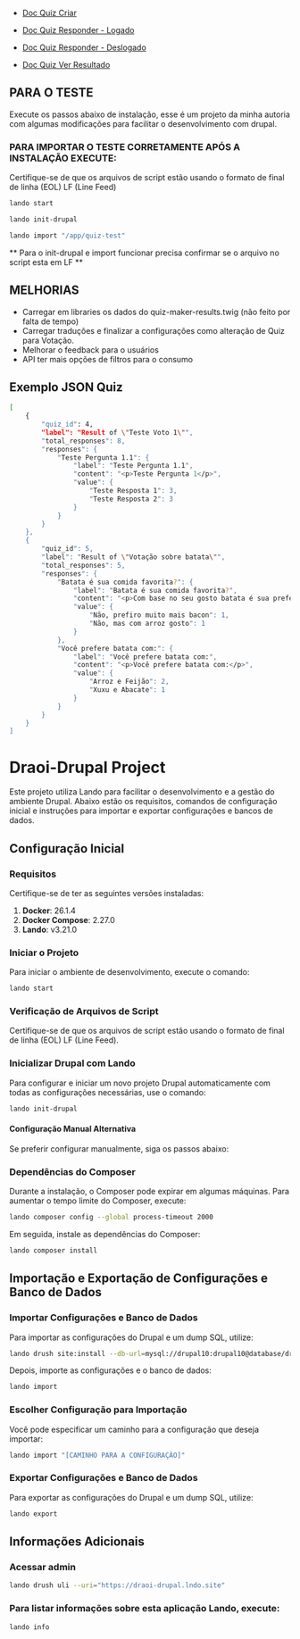 - [Doc Quiz Criar](quiz-criar.pdf)

- [Doc Quiz Responder - Logado](quiz-fazer-logado.pdf)

- [Doc Quiz Responder - Deslogado](quiz-fazer.pdf)

- [Doc Quiz Ver Resultado](quiz-resultados.pdf)

## PARA O TESTE
Execute os passos abaixo de instalação, esse é um projeto da minha autoria com algumas modificações para facilitar o desenvolvimento com drupal.

### PARA IMPORTAR O TESTE CORRETAMENTE APÓS A INSTALAÇÃO EXECUTE:
Certifique-se de que os arquivos de script estão usando o formato de final de linha (EOL) LF (Line Feed)
```bash
lando start
```
```bash
lando init-drupal
```
```bash
lando import "/app/quiz-test"
```
** Para o init-drupal e import funcionar precisa confirmar se o arquivo no script esta em LF **

## MELHORIAS
- Carregar em libraries os dados do quiz-maker-results.twig (não feito por falta de tempo)
- Carregar traduções e finalizar a configurações como alteração de Quiz para Votação.
- Melhorar o feedback para o usuários
- API ter mais opções de filtros para o consumo

## Exemplo JSON Quiz
```bash
[
    {
        "quiz_id": 4,
        "label": "Result of \"Teste Voto 1\"",
        "total_responses": 8,
        "responses": {
            "Teste Pergunta 1.1": {
                "label": "Teste Pergunta 1.1",
                "content": "<p>Teste Pergunta 1</p>",
                "value": {
                    "Teste Resposta 1": 3,
                    "Teste Resposta 2": 3
                }
            }
        }
    },
    {
        "quiz_id": 5,
        "label": "Result of \"Votação sobre batata\"",
        "total_responses": 5,
        "responses": {
            "Batata é sua comida favorita?": {
                "label": "Batata é sua comida favorita?",
                "content": "<p>Com base no seu gosto batata é sua preferida?</p>",
                "value": {
                    "Não, prefiro muito mais bacon": 1,
                    "Não, mas com arroz gosto": 1
                }
            },
            "Você prefere batata com:": {
                "label": "Você prefere batata com:",
                "content": "<p>Você prefere batata com:</p>",
                "value": {
                    "Arroz e Feijão": 2,
                    "Xuxu e Abacate": 1
                }
            }
        }
    }
]
```
# Draoi-Drupal Project

Este projeto utiliza Lando para facilitar o desenvolvimento e a gestão do ambiente Drupal. Abaixo estão os requisitos, comandos de configuração inicial e instruções para importar e exportar configurações e bancos de dados.

## Configuração Inicial

### Requisitos

Certifique-se de ter as seguintes versões instaladas:
1. **Docker**: 26.1.4
2. **Docker Compose**: 2.27.0
3. **Lando**: v3.21.0

### Iniciar o Projeto

Para iniciar o ambiente de desenvolvimento, execute o comando:
```bash
lando start
```

### Verificação de Arquivos de Script

Certifique-se de que os arquivos de script estão usando o formato de final de linha (EOL) LF (Line Feed).

### Inicializar Drupal com Lando

Para configurar e iniciar um novo projeto Drupal automaticamente com todas as configurações necessárias, use o comando:
```bash
lando init-drupal
```

#### Configuração Manual Alternativa

Se preferir configurar manualmente, siga os passos abaixo:

### Dependências do Composer

Durante a instalação, o Composer pode expirar em algumas máquinas. Para aumentar o tempo limite do Composer, execute:
```bash
lando composer config --global process-timeout 2000
```
Em seguida, instale as dependências do Composer:
```bash
lando composer install
```

## Importação e Exportação de Configurações e Banco de Dados

### Importar Configurações e Banco de Dados

Para importar as configurações do Drupal e um dump SQL, utilize:
```bash
lando drush site:install --db-url=mysql://drupal10:drupal10@database/drupal10 -y
```
Depois, importe as configurações e o banco de dados:
```bash
lando import
```

### Escolher Configuração para Importação

Você pode especificar um caminho para a configuração que deseja importar:
```bash
lando import "[CAMINHO PARA A CONFIGURAÇÃO]"
```


### Exportar Configurações e Banco de Dados

Para exportar as configurações do Drupal e um dump SQL, utilize:
```bash
lando export
```

## Informações Adicionais

### Acessar admin
```bash
lando drush uli --uri="https://draoi-drupal.lndo.site"
```

### Para listar informações sobre esta aplicação Lando, execute:
```bash
lando info
```
